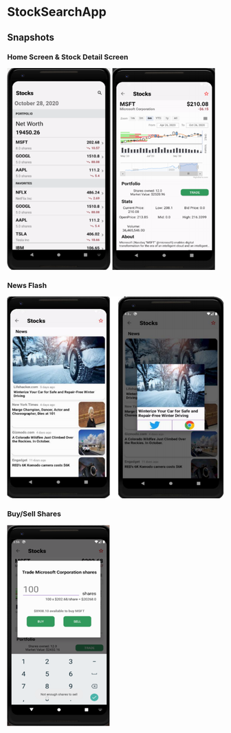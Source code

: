 # StockSearchApp

## Snapshots

### Home Screen & Stock Detail Screen
<div>
<img src="images/home.PNG" width="240" height="470" />
<img src="images/Details.PNG" width="240" height="470" />
</div>

### News Flash
<img src="images/news.PNG" width="530" height="470" />

### Buy/Sell Shares
<img src="images/buy.PNG" width="240" height="470" />
